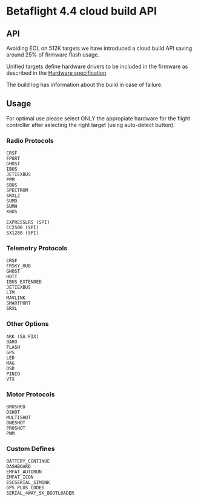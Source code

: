 # Betaflight 4.4 cloud build API

## API

Avoiding EOL on 512K targets we have introduced a cloud build API saving around 25% of firmware flash usage.

Unified targets define hardware drivers to be included in the firmware as described in the [Hardware specification](https://github.com/betaflight/betaflight/blob/master/docs/Manufacturer%20Design%20Guidelines.md#42-definitions-for-unified-targets)

The build log has information about the build in case of failure.


## Usage

For optimal use please select ONLY the appropiate hardware for the flight controller after selecting the right target (using auto-detect button).


### Radio Protocols

    CRSF
    FPORT
    GHOST
    IBUS
    JETIEXBUS
    PPM
    SBUS
    SPECTRUM
    SRXL2
    SUMD
    SUMH
    XBUS

    EXPRESSLRS (SPI)
    CC2500 (SPI)
    SX1280 (SPI)
### Telemetry Protocols

    CRSF
    FRSKY_HUB
    GHOST
    HOTT
    IBUS_EXTENDED
    JETIEXBUS
    LTM
    MAVLINK
    SMARTPORT
    SRXL

### Other Options

    AKK (SA FIX)
    BARO
    FLASH
    GPS
    LED
    MAG
    OSD
    PINIO
    VTX

### Motor Protocols

    BRUSHED
    DSHOT
    MULTISHOT
    ONESHOT
    PROSHOT
    PWM

### Custom Defines

    BATTERY_CONTINUE
    DASHBOARD
    EMFAT_AUTORUN
    EMFAT_ICON
    ESCSERIAL_SIMONK
    GPS_PLUS_CODES
    SERIAL_4WAY_SK_BOOTLOADER

